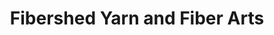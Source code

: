 ---
title: "Fibershed Yarn and Fiber Arts"
url: /boyne-city/fibershed-yarn-and-fiber-arts/
shop: fabric
---